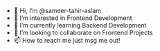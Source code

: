 - 👋 Hi, I’m @sameer-tahir-aslam 
- 👀 I’m interested in Frontend Development 
- 🌱 I’m currently learning Backend Development 
- 💞️ I’m looking to collaborate on Frontend Projects 
- 📫 How to reach me just msg me out!

<!---
sameer-tahir-aslam/sameer-tahir-aslam is a ✨ special ✨ repository because its `README.md` (this file) appears on your GitHub profile.
You can click the Preview link to take a look at your changes.
--->
